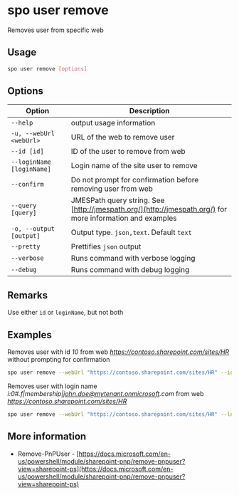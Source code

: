 # spo user remove

Removes user from specific web

## Usage

```sh
spo user remove [options]
```

## Options

Option|Description
------|-----------
`--help`|output usage information
`-u, --webUrl <webUrl>`|URL of the web to remove user 
`--id [id]`|ID of the user to remove from web
`--loginName [loginName]`|Login name of the site user to remove
`--confirm`| Do not prompt for confirmation before removing user from web
`--query [query]`|JMESPath query string. See [http://jmespath.org/](http://jmespath.org/) for more information and examples
`-o, --output [output]`|Output type. `json,text`. Default `text`
`--pretty`|Prettifies `json` output
`--verbose`|Runs command with verbose logging
`--debug`|Runs command with debug logging

## Remarks

Use either `id` or `loginName`, but not both

## Examples

Removes user with id _10_ from web _https://contoso.sharepoint.com/sites/HR_ without prompting for confirmation

```sh
spo user remove --webUrl "https://contoso.sharepoint.com/sites/HR" --id 10 --confirm
```

Removes user with login name _i:0#.f|membership|john.doe@mytenant.onmicrosoft.com_ from web _https://contoso.sharepoint.com/sites/HR_

```sh
spo user remove --webUrl "https://contoso.sharepoint.com/sites/HR" --loginName "i:0#.f|membership|john.doe@mytenant.onmicrosoft.com"
```

## More information

- Remove-PnPUser - [https://docs.microsoft.com/en-us/powershell/module/sharepoint-pnp/remove-pnpuser?view=sharepoint-ps](https://docs.microsoft.com/en-us/powershell/module/sharepoint-pnp/remove-pnpuser?view=sharepoint-ps)